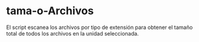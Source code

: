 # tama-o-Archivos
El script escanea los archivos por tipo de extensión para obtener el tamaño total de todos los archivos en la unidad seleccionada.
